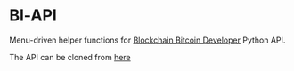 # Bl-API
Menu-driven helper functions for [Blockchain Bitcoin Developer](https://blockchain.info/api) Python API.

The API can be cloned from [here](https://github.com/blockchain/api-v1-client-python)

